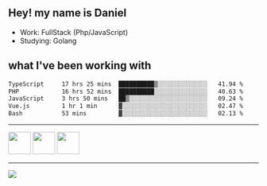 ## Hey! my name is Daniel

- Work: FullStack (Php/JavaScript)
- Studying: Golang

## what I've been working with
<!--START_SECTION:waka-->

```txt
TypeScript     17 hrs 25 mins  ██████████▒░░░░░░░░░░░░░░   41.94 %
PHP            16 hrs 52 mins  ██████████░░░░░░░░░░░░░░░   40.63 %
JavaScript     3 hrs 50 mins   ██▒░░░░░░░░░░░░░░░░░░░░░░   09.24 %
Vue.js         1 hr 1 min      ▓░░░░░░░░░░░░░░░░░░░░░░░░   02.47 %
Bash           53 mins         ▓░░░░░░░░░░░░░░░░░░░░░░░░   02.13 %
```

<!--END_SECTION:waka-->
    

<hr>
<div>
    <img height="45" src="https://img.icons8.com/color/48/000000/nodejs.png"/>
    <img height="45" src="https://www.vectorlogo.zone/logos/golang/golang-ar21.svg">
    <img height="45" src="https://www.vectorlogo.zone/logos/nestjs/nestjs-icon.svg">
</div>
<hr>
<div>
    <a href="https://www.linkedin.com/in/daniel-lucas-bb7b82193/" target="_blank">
        <img src="https://img.shields.io/badge/LinkedIn-0077B5?style=for-the-badge&logo=linkedin&logoColor=white">
    </a>
</div>
